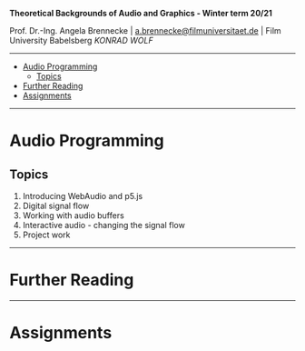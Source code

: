 <!-- ---  
title: Theoretical Backgrounds of Audio and Graphics
author: Angela Brennecke
affiliation: Film University Babelsberg KONRAD WOLF
date: Winter term 20/21
---   -->
**Theoretical Backgrounds of Audio and Graphics - Winter term 20/21**

Prof. Dr.-Ing. Angela Brennecke | a.brennecke@filmuniversitaet.de | Film University Babelsberg *KONRAD WOLF*

---

- [Audio Programming](#audio-programming)
  - [Topics](#topics)
- [Further Reading](#further-reading)
- [Assignments](#assignments)

---


# Audio Programming

## Topics

1. Introducing WebAudio and p5.js
2. Digital signal flow 
3. Working with audio buffers
4. Interactive audio - changing the signal flow
5. Project work

---

# Further Reading



--- 

# Assignments


